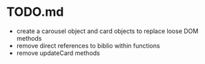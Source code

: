 # TODO.md

  - create a carousel object and card objects to replace loose DOM methods
  - remove direct references to biblio within functions
  - remove updateCard methods